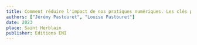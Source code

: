 ```yaml
---
title: Comment réduire l'impact de nos pratiques numériques. Les clés pour agir
authors: ["Jérémy Pastouret", "Louise Pastouret"]
date: 2023
place: Saint Herblain
publisher: Editions ENI
---
```

